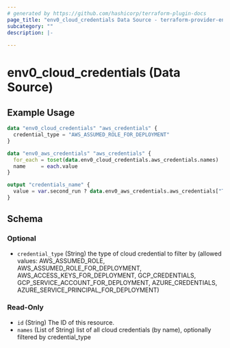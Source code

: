 ```yaml
---
# generated by https://github.com/hashicorp/terraform-plugin-docs
page_title: "env0_cloud_credentials Data Source - terraform-provider-env0"
subcategory: ""
description: |-
  
---
```


# env0_cloud_credentials (Data Source)



## Example Usage

```terraform
data "env0_cloud_credentials" "aws_credentials" {
  credential_type = "AWS_ASSUMED_ROLE_FOR_DEPLOYMENT"
}

data "env0_aws_credentials" "aws_credentials" {
  for_each = toset(data.env0_cloud_credentials.aws_credentials.names)
  name     = each.value
}

output "credentials_name" {
  value = var.second_run ? data.env0_aws_credentials.aws_credentials["Test Role arn1"].name : ""
}
```

<!-- schema generated by tfplugindocs -->
## Schema

### Optional

- `credential_type` (String) the type of cloud credential to filter by (allowed values: AWS_ASSUMED_ROLE, AWS_ASSUMED_ROLE_FOR_DEPLOYMENT, AWS_ACCESS_KEYS_FOR_DEPLOYMENT, GCP_CREDENTIALS, GCP_SERVICE_ACCOUNT_FOR_DEPLOYMENT, AZURE_CREDENTIALS, AZURE_SERVICE_PRINCIPAL_FOR_DEPLOYMENT)

### Read-Only

- `id` (String) The ID of this resource.
- `names` (List of String) list of all cloud credentials (by name), optionally filtered by credential_type
